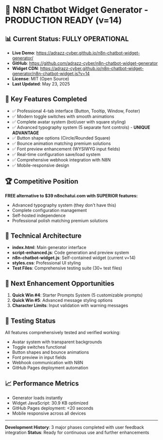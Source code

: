 # 🚀 N8N Chatbot Widget Generator - PRODUCTION READY (v=14)

## 📊 **Current Status: FULLY OPERATIONAL**
- **Live Demo**: https://adrazz-cyber.github.io/n8n-chatbot-widget-generator/
- **GitHub**: https://github.com/adrazz-cyber/n8n-chatbot-widget-generator
- **Widget CDN**: https://adrazz-cyber.github.io/n8n-chatbot-widget-generator/n8n-chatbot-widget.js?v=14
- **License**: MIT (Open Source)
- **Last Updated**: May 23, 2025

## 🎯 **Key Features Completed**
- ✅ Professional 4-tab interface (Button, Tooltip, Window, Footer)
- ✅ Modern toggle switches with smooth animations
- ✅ Complete avatar system (bot/user with square styling)
- ✅ Advanced typography system (5 separate font controls) - **UNIQUE ADVANTAGE**
- ✅ Button shape options (Circle/Rounded Square)
- ✅ Bounce animation matching premium solutions
- ✅ Font preview enhancement (WYSIWYG input fields)
- ✅ Real-time configuration save/load system
- ✅ Comprehensive webhook integration with N8N
- ✅ Mobile-responsive design

## 🏆 **Competitive Position**
**FREE alternative to $39 n8nchatui.com with SUPERIOR features:**
- Advanced typography system (they don't have this)
- Complete configuration management
- Self-hosted independence
- Professional polish matching premium solutions

## 🔧 **Technical Architecture**
- **index.html**: Main generator interface
- **script-enhanced.js**: Code generation and preview system
- **n8n-chatbot-widget.js**: Self-contained widget (current v=14)
- **styles.css**: Professional UI styling
- **Test Files**: Comprehensive testing suite (30+ test files)

## 🎯 **Next Enhancement Opportunities**
1. **Quick Win #4**: Starter Prompts System (5 customizable prompts)
2. **Quick Win #5**: Advanced message styling options
3. **Character Limits**: Input validation with warning messages

## 🧪 **Testing Status**
All features comprehensively tested and verified working:
- Avatar system with transparent backgrounds
- Toggle switches functional
- Button shapes and bounce animations
- Font preview in input fields
- Webhook communication with N8N
- GitHub Pages deployment automation

## 📈 **Performance Metrics**
- Generator loads instantly
- Widget JavaScript: 30.9 KB optimized
- GitHub Pages deployment: <20 seconds
- Mobile responsive across all devices

---
**Development History**: 3 major phases completed with user feedback integration
**Status**: Ready for continuous use and further enhancements
